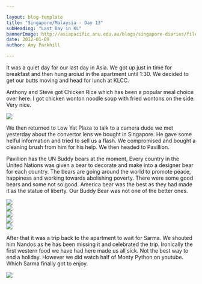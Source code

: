 ```yaml
---

layout: blog-template
title: "Singapore/Malaysia - Day 13"
subHeading: "Last Day in KL"
bannerImage: http://asiapacific.anu.edu.au/blogs/singapore-diaries/files/2011/04/singapore-banner-2.jpg
date: 2012-01-09
author: Amy Parkhill

---
```


It was a quiet day for our last day in Asia. We got up just in time for breakfast and then hung aroiud in the apartment until 1:30. We decided to get our butts moving and head for lunch at KLCC.

Anthony and Steve got Chicken Rice which has been a popular meal choice over here. I got chicken wonton noodle soup with fried wontons on the side. Very nice. 

<div class="center-image"><img src="https://lh3.googleusercontent.com/awLYguFRPYUytEW2lljzwkp7VaG3M77KfJnXDuXcScQh1o9U1wSnqx6N-J_5-VVqLqD9TRA90zQ5HvOq8OOY80PXcnO6SzEeF8P_kEse-Cx3iSWe1gq6vEDkVs2zomXKZ04ANrZ27A" /></div>

We then returned to Low Yat Plaza to talk to a camera dude we met yesterday about the convertor lens we bought in Singapore. He gave some helful information and tried to sell us a flash. We compromised and bought a cleaning brush from him for his help. We then headed to Pavillion.

Pavillion has the UN Buddy bears at the moment, Every country in the United Nations was given a bear to decorate and make into a designer bear for each country. The bears are going around the world to promote peace, happiness and working towards abolishing poverty. There were some good bears and some not so good. America bear was the best as they had made it as the statue of liberty. Our Buddy Bear was not one of the better ones.

<div class="center-image"><img src="https://lh3.googleusercontent.com/nSJr--51e5I6xJgqJnaPAW_rsosnJX0rnuHb7gtuWGYlEffgeJ8Y_aQ4F47aM9TkK4xLff5id1sl_Fp1yXnZ6Tg8yLecT8gxPt3atFrZJuHQFkLtX4MRQNsBVWOkl99W2nmRGb9kiA" /></div>
<div class="center-image"><img src="https://lh3.googleusercontent.com/Pmyg15jhlOhrRWoVB43shWFkg1Vmdg7j3Chsq-TbHlLIFEDSoy8yMdb5d1XtecVOJGFRtf6U79GoD2mOz1ocxMLdmjjOfyfQzFCWtK1knnxk6nIXnGcRkhzEYkUpyB09zVucAGl5BQ" /></div>
<div class="center-image"><img src="https://lh3.googleusercontent.com/dRKbpVpV-tgdZqZq6SsGXeQkJ7MTmCKLwOdtzO9q2nZevO8b8kZrnqLoqB65AaJwqKI7ttDcVlfCt02lBKzNcby7EMiTt-1lcRg2DqJKoSRuD2trdspc3oASSUlDRd6hCMkEZ3Hh7w" /></div>
<div class="center-image"><img src="https://lh3.googleusercontent.com/7tz11_cgnxKDq6u4yGSsTrvIomyYjjgO6ILszp5MHmqBkVRW2GVpX5ilH61DFoc-t_vNyrTgcEbQe1kwRuL-Sn6IJ46loBwQFizhVn6qmQejB_zSIgbgOUj2vxrnTZnauQj4GJJhEw" /></div>
<div class="center-image"><img src="https://lh3.googleusercontent.com/KhtU3KHSohUtS2F2Qyci0ke6oWXMLPg3qZ2u_U7f9i32qLKysSFxZr9WvD5b7qumuaGeBM3AvHeaGkbXBVoONgctD7kSlC5iiP9pX0QUSLarShlIUm6PKEqwr4D7IqSkSx3nxE0NtA" /></div>


After that it was a trip back to the apartment to wait for Sarma. We shouted him Nandos as he has been missing it and celebrated the trip. Ironically the first western food we have had here made us all sick. Not the best way to end a holiday. However we did watch half of Monty Python on youtube. Which Sarma finally got to enjoy.

<div class="center-image"><img src="https://lh3.googleusercontent.com/ZFskNZdqIQoym1FLjRAqtne4dDl5I08SQDwLpjvbGdJPeq35PG1hqPxZJgXtMgxOzere77-N7JUTgcgGgzqyzzAyuISRo1XYmZ67i0GVzdXuo_qxXisXXl8KyiahGxUMaR7vvYV-vA" /></div>